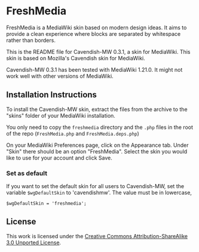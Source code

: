 # FreshMedia

FreshMedia is a MediaWiki skin based on modern design ideas. It aims to provide
a clean experience where blocks are separated by whitespace rather than borders.

This is the README file for Cavendish-MW 0.3.1, a skin for MediaWiki. This skin
is based on Mozilla's Cavendish skin for MediaWiki.

Cavendish-MW 0.3.1 has been tested with MediaWiki 1.21.0. It might not work
well with other versions of MediaWiki.

## Installation Instructions

To install the Cavendish-MW skin, extract the files from the archive to the
"skins" folder of your MediaWiki installation.

You only need to copy the `freshmedia` directory and the `.php` files in  the
root of the repo (`FreshMedia.php` and `FreshMedia.deps.php`)

On your MediaWiki Preferences page, click on the Appearance tab. Under "Skin"
there should be an option "FreshMedia". Select the skin you would like to use
for your account and click Save.

### Set as default

If you want to set the default skin for all users to Cavendish-MW, set the
variable `$wgDefaultSkin` to 'cavendishmw'. The value must be in lowercase,

    $wgDefaultSkin = 'freshmedia';

## License

This work is licensed under the [Creative Commons Attribution-ShareAlike 3.0 Unported License](http://creativecommons.org/licenses/by-sa/3.0/).
